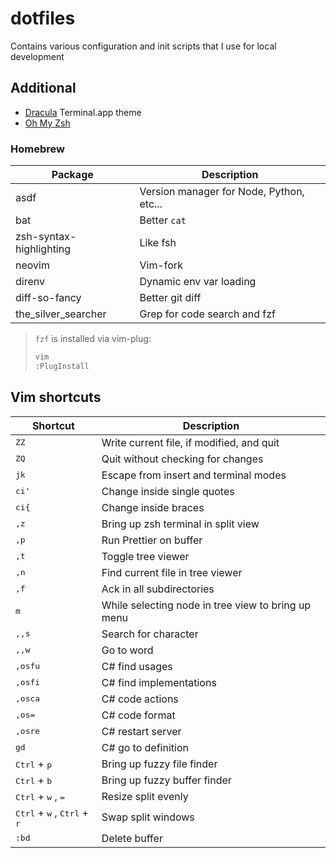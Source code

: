 # dotfiles

Contains various configuration and init scripts that I use for local development

## Additional

- [Dracula](https://draculatheme.com/terminal) Terminal.app theme
- [Oh My Zsh](https://ohmyz.sh)

### Homebrew

| Package                 | Description                              |
| ----------------------- | ---------------------------------------- |
| asdf                    | Version manager for Node, Python, etc... |
| bat                     | Better `cat`                             |
| zsh-syntax-highlighting | Like fsh                                 |
| neovim                  | Vim-fork                                 |
| direnv                  | Dynamic env var loading                  |
| diff-so-fancy           | Better git diff                          |
| the_silver_searcher     | Grep for code search and fzf             |

> `fzf` is installed via vim-plug:
>
> ```sh
> vim
> :PlugInstall
> ```

## Vim shortcuts

| Shortcut                                                        | Description                                        |
| --------------------------------------------------------------- | -------------------------------------------------- |
| <kbd>ZZ</kbd>                                                   | Write current file, if modified, and quit          |
| <kbd>ZQ</kbd>                                                   | Quit without checking for changes                  |
| <kbd>jk</kbd>                                                   | Escape from insert and terminal modes              |
| <kbd>ci'</kbd>                                                  | Change inside single quotes                        |
| <kbd>ci{</kbd>                                                  | Change inside braces                               |
| <kbd>,z</kbd>                                                   | Bring up zsh terminal in split view                |
| <kbd>,p</kbd>                                                   | Run Prettier on buffer                             |
| <kbd>,t</kbd>                                                   | Toggle tree viewer                                 |
| <kbd>,n</kbd>                                                   | Find current file in tree viewer                   |
| <kbd>,f</kbd>                                                   | Ack in all subdirectories                          |
| <kbd>m</kbd>                                                    | While selecting node in tree view to bring up menu |
| <kbd>,,s</kbd>                                                  | Search for character                               |
| <kbd>,,w</kbd>                                                  | Go to word                                         |
| <kbd>,osfu</kbd>                                                | C# find usages                                     |
| <kbd>,osfi</kbd>                                                | C# find implementations                            |
| <kbd>,osca</kbd>                                                | C# code actions                                    |
| <kbd>,os=</kbd>                                                 | C# code format                                     |
| <kbd>,osre</kbd>                                                | C# restart server                                  |
| <kbd>gd</kbd>                                                   | C# go to definition                                |
| <kbd>Ctrl</kbd> + <kbd>p</kbd>                                  | Bring up fuzzy file finder                         |
| <kbd>Ctrl</kbd> + <kbd>b</kbd>                                  | Bring up fuzzy buffer finder                       |
| <kbd>Ctrl</kbd> + <kbd>w</kbd> , <kbd>=</kbd>                   | Resize split evenly                                |
| <kbd>Ctrl</kbd> + <kbd>w</kbd> , <kbd>Ctrl</kbd> + <kbd>r</kbd> | Swap split windows                                 |
| <kbd>:bd</kbd>                                                  | Delete buffer                                      |
